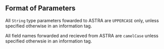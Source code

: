 ## Format of Parameters

All `String` type parameters fowarded to ASTRA are `UPPERCASE` only, unless specified otherwise in an information tag.

All field names forwarded and recieved from ASTRA are `camelCase` unless specified otherwsie in an information tag.
